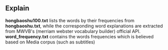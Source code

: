## Explain
**hongbaoshu100.txt** lists the words by their frequencies from **hongbaoshu.txt**, while the corresponding word explanations are extracted from MWVB's (merriam webster vocabulary builder) official API. **word_frequency.txt** contains the words frequencies which is believed based on Media corpus (such as subtitles)
